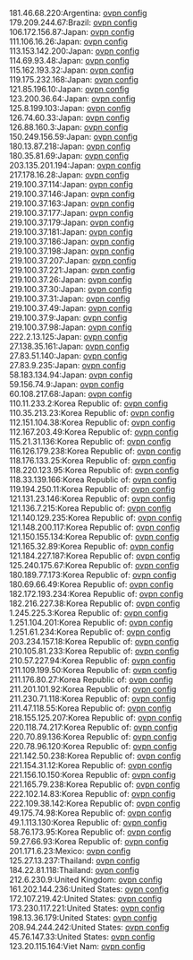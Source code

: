 181.46.68.220:Argentina: [ovpn config](vpn/181_46_68_220.ovpn)  
179.209.244.67:Brazil: [ovpn config](vpn/179_209_244_67.ovpn)  
106.172.156.87:Japan: [ovpn config](vpn/106_172_156_87.ovpn)  
111.106.16.26:Japan: [ovpn config](vpn/111_106_16_26.ovpn)  
113.153.142.200:Japan: [ovpn config](vpn/113_153_142_200.ovpn)  
114.69.93.48:Japan: [ovpn config](vpn/114_69_93_48.ovpn)  
115.162.193.32:Japan: [ovpn config](vpn/115_162_193_32.ovpn)  
119.175.232.168:Japan: [ovpn config](vpn/119_175_232_168.ovpn)  
121.85.196.10:Japan: [ovpn config](vpn/121_85_196_10.ovpn)  
123.200.36.64:Japan: [ovpn config](vpn/123_200_36_64.ovpn)  
125.8.199.103:Japan: [ovpn config](vpn/125_8_199_103.ovpn)  
126.74.60.33:Japan: [ovpn config](vpn/126_74_60_33.ovpn)  
126.88.160.3:Japan: [ovpn config](vpn/126_88_160_3.ovpn)  
150.249.156.59:Japan: [ovpn config](vpn/150_249_156_59.ovpn)  
180.13.87.218:Japan: [ovpn config](vpn/180_13_87_218.ovpn)  
180.35.81.69:Japan: [ovpn config](vpn/180_35_81_69.ovpn)  
203.135.201.194:Japan: [ovpn config](vpn/203_135_201_194.ovpn)  
217.178.16.28:Japan: [ovpn config](vpn/217_178_16_28.ovpn)  
219.100.37.114:Japan: [ovpn config](vpn/219_100_37_114.ovpn)  
219.100.37.146:Japan: [ovpn config](vpn/219_100_37_146.ovpn)  
219.100.37.163:Japan: [ovpn config](vpn/219_100_37_163.ovpn)  
219.100.37.177:Japan: [ovpn config](vpn/219_100_37_177.ovpn)  
219.100.37.179:Japan: [ovpn config](vpn/219_100_37_179.ovpn)  
219.100.37.181:Japan: [ovpn config](vpn/219_100_37_181.ovpn)  
219.100.37.186:Japan: [ovpn config](vpn/219_100_37_186.ovpn)  
219.100.37.198:Japan: [ovpn config](vpn/219_100_37_198.ovpn)  
219.100.37.207:Japan: [ovpn config](vpn/219_100_37_207.ovpn)  
219.100.37.221:Japan: [ovpn config](vpn/219_100_37_221.ovpn)  
219.100.37.26:Japan: [ovpn config](vpn/219_100_37_26.ovpn)  
219.100.37.30:Japan: [ovpn config](vpn/219_100_37_30.ovpn)  
219.100.37.31:Japan: [ovpn config](vpn/219_100_37_31.ovpn)  
219.100.37.49:Japan: [ovpn config](vpn/219_100_37_49.ovpn)  
219.100.37.9:Japan: [ovpn config](vpn/219_100_37_9.ovpn)  
219.100.37.98:Japan: [ovpn config](vpn/219_100_37_98.ovpn)  
222.2.13.125:Japan: [ovpn config](vpn/222_2_13_125.ovpn)  
27.138.35.161:Japan: [ovpn config](vpn/27_138_35_161.ovpn)  
27.83.51.140:Japan: [ovpn config](vpn/27_83_51_140.ovpn)  
27.83.9.235:Japan: [ovpn config](vpn/27_83_9_235.ovpn)  
58.183.134.94:Japan: [ovpn config](vpn/58_183_134_94.ovpn)  
59.156.74.9:Japan: [ovpn config](vpn/59_156_74_9.ovpn)  
60.108.217.68:Japan: [ovpn config](vpn/60_108_217_68.ovpn)  
110.11.233.2:Korea Republic of: [ovpn config](vpn/110_11_233_2.ovpn)  
110.35.213.23:Korea Republic of: [ovpn config](vpn/110_35_213_23.ovpn)  
112.151.104.38:Korea Republic of: [ovpn config](vpn/112_151_104_38.ovpn)  
112.167.203.49:Korea Republic of: [ovpn config](vpn/112_167_203_49.ovpn)  
115.21.31.136:Korea Republic of: [ovpn config](vpn/115_21_31_136.ovpn)  
116.126.179.238:Korea Republic of: [ovpn config](vpn/116_126_179_238.ovpn)  
118.176.133.25:Korea Republic of: [ovpn config](vpn/118_176_133_25.ovpn)  
118.220.123.95:Korea Republic of: [ovpn config](vpn/118_220_123_95.ovpn)  
118.33.139.166:Korea Republic of: [ovpn config](vpn/118_33_139_166.ovpn)  
119.194.250.11:Korea Republic of: [ovpn config](vpn/119_194_250_11.ovpn)  
121.131.23.146:Korea Republic of: [ovpn config](vpn/121_131_23_146.ovpn)  
121.136.7.215:Korea Republic of: [ovpn config](vpn/121_136_7_215.ovpn)  
121.140.129.235:Korea Republic of: [ovpn config](vpn/121_140_129_235.ovpn)  
121.148.200.117:Korea Republic of: [ovpn config](vpn/121_148_200_117.ovpn)  
121.150.155.134:Korea Republic of: [ovpn config](vpn/121_150_155_134.ovpn)  
121.165.32.89:Korea Republic of: [ovpn config](vpn/121_165_32_89.ovpn)  
121.184.227.187:Korea Republic of: [ovpn config](vpn/121_184_227_187.ovpn)  
125.240.175.67:Korea Republic of: [ovpn config](vpn/125_240_175_67.ovpn)  
180.189.77.173:Korea Republic of: [ovpn config](vpn/180_189_77_173.ovpn)  
180.69.66.49:Korea Republic of: [ovpn config](vpn/180_69_66_49.ovpn)  
182.172.193.234:Korea Republic of: [ovpn config](vpn/182_172_193_234.ovpn)  
182.216.227.38:Korea Republic of: [ovpn config](vpn/182_216_227_38.ovpn)  
1.245.225.3:Korea Republic of: [ovpn config](vpn/1_245_225_3.ovpn)  
1.251.104.201:Korea Republic of: [ovpn config](vpn/1_251_104_201.ovpn)  
1.251.61.234:Korea Republic of: [ovpn config](vpn/1_251_61_234.ovpn)  
203.234.157.18:Korea Republic of: [ovpn config](vpn/203_234_157_18.ovpn)  
210.105.81.233:Korea Republic of: [ovpn config](vpn/210_105_81_233.ovpn)  
210.57.227.94:Korea Republic of: [ovpn config](vpn/210_57_227_94.ovpn)  
211.109.199.50:Korea Republic of: [ovpn config](vpn/211_109_199_50.ovpn)  
211.176.80.27:Korea Republic of: [ovpn config](vpn/211_176_80_27.ovpn)  
211.201.101.92:Korea Republic of: [ovpn config](vpn/211_201_101_92.ovpn)  
211.230.71.118:Korea Republic of: [ovpn config](vpn/211_230_71_118.ovpn)  
211.47.118.55:Korea Republic of: [ovpn config](vpn/211_47_118_55.ovpn)  
218.155.125.207:Korea Republic of: [ovpn config](vpn/218_155_125_207.ovpn)  
220.118.74.217:Korea Republic of: [ovpn config](vpn/220_118_74_217.ovpn)  
220.70.89.136:Korea Republic of: [ovpn config](vpn/220_70_89_136.ovpn)  
220.78.96.120:Korea Republic of: [ovpn config](vpn/220_78_96_120.ovpn)  
221.142.50.238:Korea Republic of: [ovpn config](vpn/221_142_50_238.ovpn)  
221.154.31.12:Korea Republic of: [ovpn config](vpn/221_154_31_12.ovpn)  
221.156.10.150:Korea Republic of: [ovpn config](vpn/221_156_10_150.ovpn)  
221.165.79.238:Korea Republic of: [ovpn config](vpn/221_165_79_238.ovpn)  
222.102.14.83:Korea Republic of: [ovpn config](vpn/222_102_14_83.ovpn)  
222.109.38.142:Korea Republic of: [ovpn config](vpn/222_109_38_142.ovpn)  
49.175.74.98:Korea Republic of: [ovpn config](vpn/49_175_74_98.ovpn)  
49.1.113.130:Korea Republic of: [ovpn config](vpn/49_1_113_130.ovpn)  
58.76.173.95:Korea Republic of: [ovpn config](vpn/58_76_173_95.ovpn)  
59.27.66.93:Korea Republic of: [ovpn config](vpn/59_27_66_93.ovpn)  
201.171.6.23:Mexico: [ovpn config](vpn/201_171_6_23.ovpn)  
125.27.13.237:Thailand: [ovpn config](vpn/125_27_13_237.ovpn)  
184.22.81.118:Thailand: [ovpn config](vpn/184_22_81_118.ovpn)  
212.6.230.9:United Kingdom: [ovpn config](vpn/212_6_230_9.ovpn)  
161.202.144.236:United States: [ovpn config](vpn/161_202_144_236.ovpn)  
172.107.219.42:United States: [ovpn config](vpn/172_107_219_42.ovpn)  
173.230.117.221:United States: [ovpn config](vpn/173_230_117_221.ovpn)  
198.13.36.179:United States: [ovpn config](vpn/198_13_36_179.ovpn)  
208.94.244.242:United States: [ovpn config](vpn/208_94_244_242.ovpn)  
45.76.147.33:United States: [ovpn config](vpn/45_76_147_33.ovpn)  
123.20.115.164:Viet Nam: [ovpn config](vpn/123_20_115_164.ovpn)  
